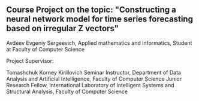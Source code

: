 ## Course Project on the topic: "Constructing a neural network model for time series forecasting based on irregular Z vectors"

Avdeev Evgeniy Sergeevich, Applied mathematics and informatics, Student at Faculty of Computer Science

Project Supervisor:

Tomashchuk Korney Kirillovich
Seminar Instructor, Department of Data Analysis and Artificial Intelligence, Faculty of Computer Science
Junior Research Fellow, International Laboratory of Intelligent Systems and Structural Analysis, Faculty of Computer Science


